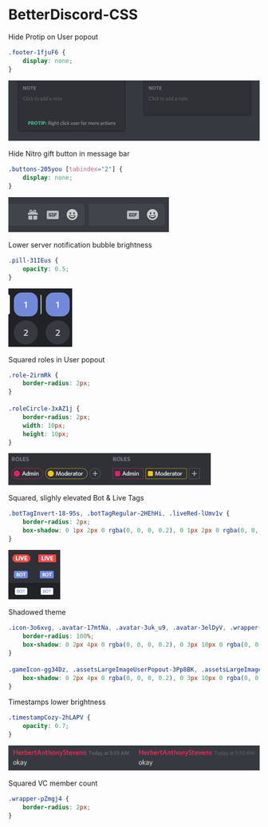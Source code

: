 # BetterDiscord-CSS


Hide Protip on User popout
```css
.footer-1fjuF6 {
    display: none;
}
```
![Preview](https://github.com/HerbertAnthonyStevens/BetterDiscord-CSS/blob/master/css.png)

Hide Nitro gift button in message bar
```css
.buttons-205you [tabindex="2"] {
    display: none;
}
```
![Preview](https://github.com/HerbertAnthonyStevens/BetterDiscord-CSS/blob/master/css_gifting.png)

Lower server notification bubble brightness
```css
.pill-31IEus {
    opacity: 0.5;
}
```
![Preview](https://github.com/HerbertAnthonyStevens/BetterDiscord-CSS/blob/master/css_pill.png)

Squared roles in User popout
```css
.role-2irmRk {
    border-radius: 2px;
}

.roleCircle-3xAZ1j {
    border-radius: 2px;
    width: 10px;
    height: 10px;
}

```
![Preview](https://github.com/HerbertAnthonyStevens/BetterDiscord-CSS/blob/master/css_roles.png)

Squared, slighly elevated Bot & Live Tags
```css
.botTagInvert-18-95s, .botTagRegular-2HEhHi, .liveRed-lUmv1v {
    border-radius: 2px;
    box-shadow: 0 1px 2px 0 rgba(0, 0, 0, 0.2), 0 1px 2px 0 rgba(0, 0, 0, 0.19);
}
```
![Preview](https://github.com/HerbertAnthonyStevens/BetterDiscord-CSS/blob/master/css_tags.png)

Shadowed theme
```css
.icon-3o6xvg, .avatar-17mtNa, .avatar-3uk_u9, .avatar-3elDyV, .wrapper-3t9DeA {
    border-radius: 100%;
    box-shadow: 0 2px 4px 0 rgba(0, 0, 0, 0.2), 0 3px 10px 0 rgba(0, 0, 0, 0.19);
}

.gameIcon-gg34Dz, .assetsLargeImageUserPopout-3Pp8BK, .assetsLargeImageProfile-3YXDex, .assetsLargeImage-eYwpTX {
    box-shadow: 0 2px 4px 0 rgba(0, 0, 0, 0.2), 0 3px 10px 0 rgba(0, 0, 0, 0.19);
}
```

Timestamps lower brightness
```css
.timestampCozy-2hLAPV {
    opacity: 0.7;
}
```
![Preview](https://github.com/HerbertAnthonyStevens/BetterDiscord-CSS/blob/master/css_timestamps.png)

Squared VC member count
```css
.wrapper-pZmgj4 {
    border-radius: 2px;
}
```

